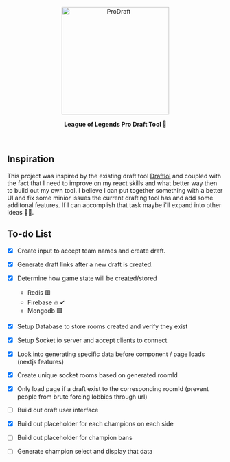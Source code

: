 <p align="center">
    <img src="https://i.gyazo.com/31740cf869f6263c4b91fb662e8ee966.png" alt="ProDraft"  width="250" />
  </a>
</p>

<p align="center"><b>League of Legends Pro Draft Tool 🔨</b></p>

<br/>


## Inspiration

This project was inspired by the existing draft tool [Draftlol](https://draftlol.dawe.gg) and coupled with the fact that I need to improve on my react skills and what better way then to build out my own tool. I believe I can put together something with a better UI and fix some minior issues the current drafting tool has and add some additonal features. If I can accomplish that task maybe i'll expand into other ideas 🤷‍♀️. 



## To-do List

- [x] Create input to accept team names and create draft.

- [x] Generate draft links after a new draft is created.

- [x] Determine how game state will be created/stored
     - Redis 🟥
     - Firebase 🔥  ✔
     - Mongodb  🟩 

- [x] Setup Database to store rooms created and verify they exist

- [x] Setup Socket io server and accept clients to connect

- [x] Look into generating specific data before component / page loads (nextjs features)

- [x] Create unique socket rooms based on generated roomId

- [x] Only load page if a draft exist to the corresponding roomId (prevent people from brute forcing lobbies through url)

- [ ] Build out draft user interface

- [x] Build out placeholder for each champions on each side

- [ ] Build out placeholder for champion bans 

- [ ] Generate champion select and display that data